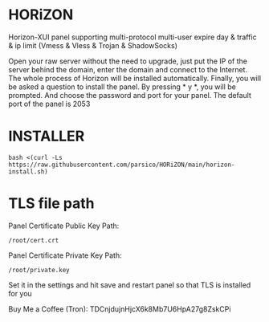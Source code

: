 # HORiZON
Horizon-XUI panel supporting multi-protocol multi-user expire day &amp; traffic &amp; ip limit (Vmess &amp; Vless &amp; Trojan &amp;  ShadowSocks)

Open your raw server without the need to upgrade, just put the IP of the server behind the domain, enter the domain and connect to the Internet. The whole process of Horizon will be installed automatically. Finally, you will be asked a question to install the panel. By pressing * y *, you will be prompted. And choose the password and port for your panel. The default port of the panel is 2053

# INSTALLER
```
bash <(curl -Ls https://raw.githubusercontent.com/parsico/HORiZON/main/horizon-install.sh)
```

# TLS file path
Panel Certificate Public Key Path:
```
/root/cert.crt
```
Panel Certificate Private Key Path:

```
/root/private.key
```

Set it in the settings and hit save and restart panel so that TLS is installed for you

Buy Me a Coffee (Tron): TDCnjdujnHjcX6k8Mb7U6HpA27g8ZskCPi
